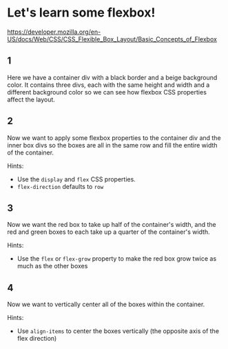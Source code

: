 # Let's learn some flexbox!

https://developer.mozilla.org/en-US/docs/Web/CSS/CSS_Flexible_Box_Layout/Basic_Concepts_of_Flexbox

## 1

Here we have a container div with a black border and a beige background color.
It contains three divs, each with the same height and width and a different
background color so we can see how flexbox CSS properties affect the layout.

## 2

Now we want to apply some flexbox properties to the container div and the inner
box divs so the boxes are all in the same row and fill the entire width of the
container.

Hints:
- Use the `display` and `flex` CSS properties.
- `flex-direction` defaults to `row`

## 3

Now we want the red box to take up half of the container's width, and the red
and green boxes to each take up a quarter of the container's width.

Hints:
- Use the `flex` or `flex-grow` property to make the red box grow twice as much
  as the other boxes

## 4

Now we want to vertically center all of the boxes within the container.

Hints:
- Use `align-items` to center the boxes vertically (the opposite axis of the flex
  direction)
